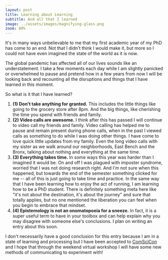 ```yaml
---
layout: post
title: Learning about Learning
subtitle: And all that I learned
image: ../assets/images/magnifying-glass.png
zoom: 80%
---
```

It's in many ways unbelievable to me that my first academic year of my PhD has come to an end. Not that I didn't think I would make it, but more so I could not have even imagined the state of the world as it is now.

The global pandemic has affected all of our lives sounds like an understatement. I take a few moments each day while I am slightly panicked or overwhelmed to pause and pretend how in a few years from now I will be looking back and recounting all the disruptions and things that I have learned in this moment.

So what is it that I have learned?
1. **(1) Don't take anything for granted.**
This includes the little things like going to the grocery store after 8pm. And the big things, like cherishing the time you spend with friends and family.
2. **(2) Video calls are awesome.**
I think after this has passed I will continue to video call my friends and family. Video calling has helped me to pause and remain present during phone calls, when in the past I viewed calls as something to do while I was doing other things. I have come to love quick little updates from my family. Even the long video calls with my sister as we walk around our neighborhoods, East Bench and the Bronx, talking about nothing and everything at the same time.
3. **(3) Everything takes time.**
In some ways this year was harder than I imagined it would be. On and off I was plagued with imposter syndrome, worried that I was not doing research right. And I'm not sure when this happened, but towards the end of the semester something clicked for me -- all of this is just going to take time and practice. In the same way that I have been learning how to enjoy the act of running, I am learning how to be a PhD student. There is definitely something meta here like "it's not about the destination, it's about the journey" and sure that totally applies, but no one mentioned the liberation you can feel when you begin to embrace that mindset.
4. **(4) Epistemology is not an onomatopoeia for a sneeze.** In fact, it is a super useful term to have in your toolbox and can help explain why you may disagree with someone else's conclusions. I plan on writing an entry about this soon.

I don't necessarily have a good conclusion for this entry because I am in a state of learning and processing but I have been accepted to [ComSciCon](https://comscicon.com/) and I hope that through the weekend virtual workshop I will have some new methods of communicating to experiment with!
